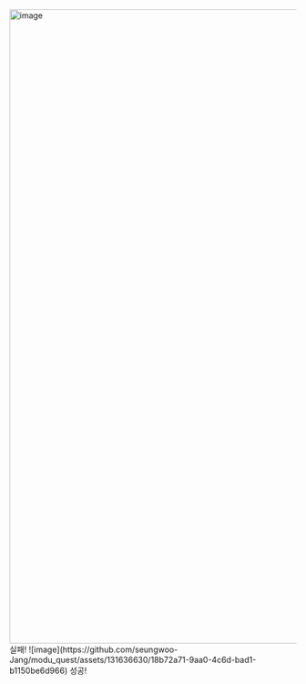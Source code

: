 <img width="1114" alt="image" src="https://github.com/seungwoo-Jang/modu_quest/assets/131636630/e0677519-84ef-4350-adef-1582be4e52c8">
실패!
![image](https://github.com/seungwoo-Jang/modu_quest/assets/131636630/18b72a71-9aa0-4c6d-bad1-b1150be6d966)
성공!

